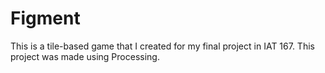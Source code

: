 # Figment
This is a tile-based game that I created for my final project in IAT 167. This project was made using Processing.
